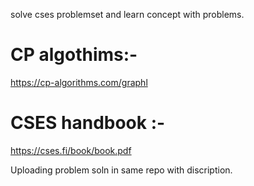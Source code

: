 solve cses problemset and learn concept with problems.

# CP algothims:- 
https://cp-algorithms.com/graphl

# CSES handbook :- 
https://cses.fi/book/book.pdf

Uploading problem soln in same repo with discription.

